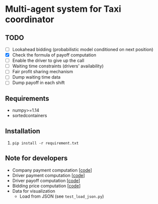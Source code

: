 Multi-agent system for Taxi coordinator
=

TODO
--
- [ ] Lookahead bidding (probabilistic model conditioned on next position)
- [x] Check the formula of payoff computation
- [ ] Enable the driver to give up the call
- [ ] Waiting time constraints (drivers' availability)
- [ ] Fair profit sharing mechanism
- [ ] Dump waiting time data
- [ ] Dump payoff in each shift

Requirements
--
- numpy>=1.14
- sortedcontainers

Installation
--
1. ```pip install -r requirement.txt```

Note for developers
--
- Company payment computation [[code](https://github.com/williamd4112/market-oriented-multi-agent-system/blob/2b859980d4d8ecf4336d02cca5fcd6ca0d53b37d/auction/taxi_coordinator.py#L109)]
- Driver payment computation [[code](https://github.com/williamd4112/market-oriented-multi-agent-system/blob/2b859980d4d8ecf4336d02cca5fcd6ca0d53b37d/auction/taxi_coordinator.py#L81)]
- Driver payoff computation [[code](https://github.com/williamd4112/market-oriented-multi-agent-system/blob/2b859980d4d8ecf4336d02cca5fcd6ca0d53b37d/auction/taxi_driver.py#L217)]
- Bidding price computation [[code](https://github.com/williamd4112/market-oriented-multi-agent-system/blob/2b859980d4d8ecf4336d02cca5fcd6ca0d53b37d/auction/taxi_driver.py#L195)]
- Data for visualization
  - Load from JSON (see ```test_load_json.py```)

